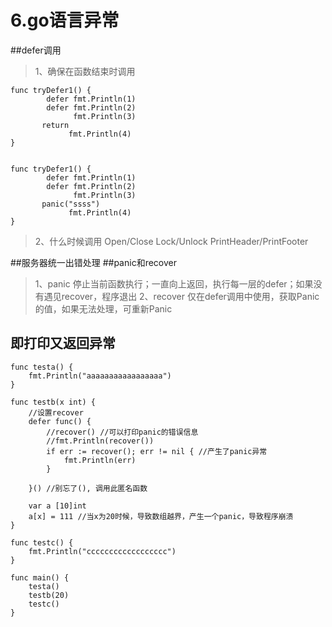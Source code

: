 # 6.go语言异常

##defer调用
>1、确保在函数结束时调用

    func tryDefer1() {
    		defer fmt.Println(1)
    	    defer fmt.Println(2)
    		      fmt.Println(3)
    	   return
    			 fmt.Println(4)
    }


    func tryDefer1() {
    		defer fmt.Println(1)
    	    defer fmt.Println(2)
    		      fmt.Println(3)
    	   panic("ssss")
    			 fmt.Println(4)
    }
>2、什么时候调用
    Open/Close
    Lock/Unlock
    PrintHeader/PrintFooter
    
##服务器统一出错处理
##panic和recover
>1、panic 停止当前函数执行；一直向上返回，执行每一层的defer；如果没有遇见recover，程序退出
>2、recover 仅在defer调用中使用，获取Panic的值，如果无法处理，可重新Panic

## 即打印又返回异常
    func testa() {
    	fmt.Println("aaaaaaaaaaaaaaaaa")
    }
    
    func testb(x int) {
    	//设置recover
    	defer func() {
    		//recover() //可以打印panic的错误信息
    		//fmt.Println(recover())
    		if err := recover(); err != nil { //产生了panic异常
    			fmt.Println(err)
    		}
    
    	}() //别忘了(), 调用此匿名函数
    
    	var a [10]int
    	a[x] = 111 //当x为20时候，导致数组越界，产生一个panic，导致程序崩溃
    }
    
    func testc() {
    	fmt.Println("cccccccccccccccccc")
    }
    
    func main() {
    	testa()
    	testb(20)
    	testc()
    }
